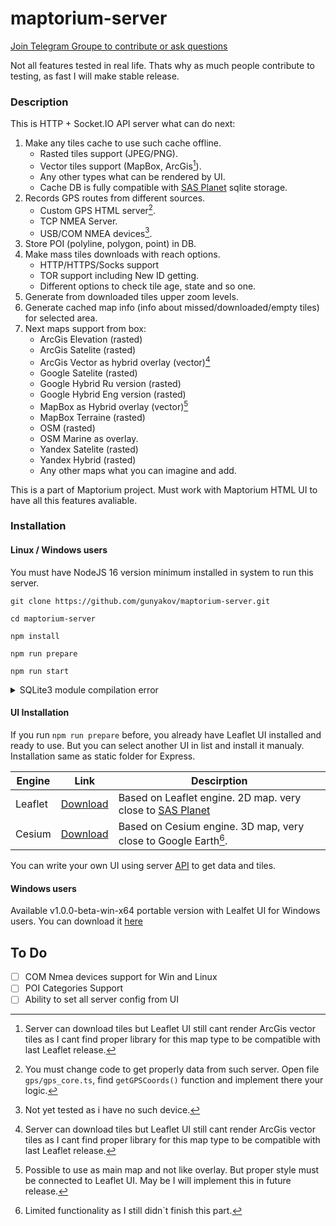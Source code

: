 # maptorium-server

[Join Telegram Groupe to contribute or ask questions](https://t.me/maptorium)

Not all features tested in real life. Thats why as much people contribute to testing, as fast I will make stable release.

### Description

This is HTTP + Socket.IO API server what can do next:

1. Make any tiles cache to use such cache offline.
    - Rasted tiles support (JPEG/PNG).
    - Vector tiles support (MapBox, ArcGis[^1]).
    - Any other types what can be rendered by UI.
    - Cache DB is fully compatible with [SAS Planet](https://sasgis.org) sqlite storage.
2. Records GPS routes from different sources.
    - Custom GPS HTML server[^3].
    - TCP NMEA Server.
    - USB/COM NMEA devices[^4].
3. Store POI (polyline, polygon, point) in DB.
4. Make mass tiles downloads with reach options.
    - HTTP/HTTPS/Socks support
    - TOR support including New ID getting.
    - Different options to check tile age, state and so one.
5. Generate from downloaded tiles upper zoom levels.
6. Generate cached map info (info about missed/downloaded/empty tiles) for selected area.
7. Next maps support from box:
    - ArcGis Elevation (rasted)
    - ArcGis Satelite (rasted)
    - ArcGis Vector as hybrid overlay (vector)[^1]
    - Google Satelite (rasted)
    - Google Hybrid Ru version (rasted)
    - Google Hybrid Eng version (rasted)
    - MapBox as Hybrid overlay (vector)[^2]
    - MapBox Terraine (rasted)
    - OSM (rasted)
    - OSM Marine as overlay.
    - Yandex Satelite (rasted)
    - Yandex Hybrid (rasted)
    - Any other maps what you can imagine and add.

This is a part of Maptorium project. Must work with 
Maptorium HTML UI to have all this features avaliable.

### Installation

#### Linux / Windows users 

You must have NodeJS 16 version minimum installed in system to run this server.

```
git clone https://github.com/gunyakov/maptorium-server.git

cd maptorium-server

npm install

npm run prepare

npm run start
```

<details>

<summary>SQLite3 module compilation error</summary>

If you have any problems during SQLite3 module compilation, run next command

```
npm install https://github.com/mapbox/node-sqlite3/tarball/master
```

</details>

#### UI Installation

If you run `npm run prepare` before, you already have Leaflet UI installed and ready to use. But you can select another UI in list and install it manualy. Installation same as static folder for Express.

| Engine | Link | Descirption | 
| - | - | - |
| Leaflet | [Download](https://github.com/gunyakov/maptorium-leaflet) | Based on Leaflet engine. 2D map. very close to [SAS Planet](https://sasgis.org) |
| Cesium  | [Download](https://github.com/gunyakov/maptorium-cesium) | Based on Cesium engine. 3D map, very close to Google Earth[^5]. |

You can write your own UI using server [API](./API.md) to get data and tiles.

#### Windows users

Available v1.0.0-beta-win-x64 portable version with Lealfet UI for Windows users. You can download it [here](https://github.com/gunyakov/maptorium-server/releases/tag/1.0.0)

## To Do

- [ ] COM Nmea devices support for Win and Linux
- [ ] POI Categories Support
- [ ] Ability to set all server config from UI

[^1]: Server can download tiles but Leaflet UI still cant render ArcGis vector tiles as I cant find proper library for this map type to be compatible with last Leaflet release.

[^2]: Possible to use as main map and not like overlay. But proper style must be connected to Leaflet UI. May be I will implement this in future release.

[^3]: You must change code to get properly data from such server. Open file `gps/gps_core.ts`, find `getGPSCoords()` function and implement there your logic.

[^4]: Not yet tested as i have no such device.

[^5]: Limited functionality as I still didn`t finish this part. 